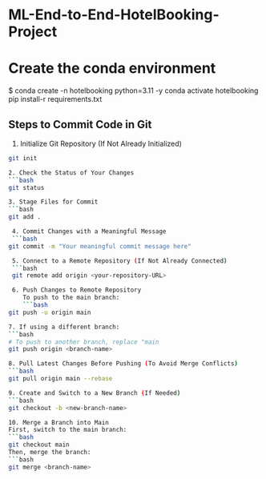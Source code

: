 # ML-End-to-End-HotelBooking-Project 

# Create the conda environment  
$ conda create -n hotelbooking python=3.11 -y
conda activate hotelbooking 
pip install-r requirements.txt 


## Steps to Commit Code in Git

1. Initialize Git Repository (If Not Already Initialized)
```bash
git init

2. Check the Status of Your Changes 
```bash
git status

3. Stage Files for Commit
```bash
git add . 

 4. Commit Changes with a Meaningful Message
 ```bash
git commit -m "Your meaningful commit message here"

 5. Connect to a Remote Repository (If Not Already Connected)
 ```bash
 git remote add origin <your-repository-URL> 

 6. Push Changes to Remote Repository
    To push to the main branch: 
    ```bash
git push -u origin main

7. If using a different branch: 
```bash 
# To push to another branch, replace "main 
git push origin <branch-name>

8. Pull Latest Changes Before Pushing (To Avoid Merge Conflicts)
```bash 
git pull origin main --rebase 

9. Create and Switch to a New Branch (If Needed) 
```bash 
git checkout -b <new-branch-name>

10. Merge a Branch into Main
First, switch to the main branch: 
```bash
git checkout main
Then, merge the branch: 
```bash
git merge <branch-name>





